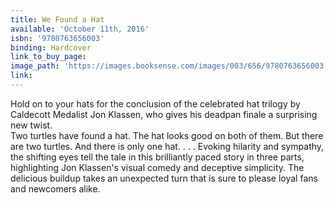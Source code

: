 ```yaml
---
title: We Found a Hat
available: 'October 11th, 2016'
isbn: '9780763656003'
binding: Hardcover
link_to_buy_page:
image_path: 'https://images.booksense.com/images/003/656/9780763656003.jpg'
link:
---
```



Hold on to your hats for the conclusion of the celebrated hat trilogy by Caldecott Medalist Jon Klassen, who gives his deadpan finale a surprising new twist.&nbsp;
<br>Two turtles have found a hat. The hat looks good on both of them. But there are two turtles. And there is only one hat. . . . Evoking hilarity and sympathy, the shifting eyes tell the tale in this brilliantly paced story in three parts, highlighting Jon Klassen's visual comedy and deceptive simplicity. The delicious buildup takes an unexpected turn that is sure to please loyal fans and newcomers alike.